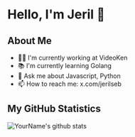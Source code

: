 # Hello, I'm Jeril 👋

## About Me
- 👨‍💻 I'm currently working at VideoKen
- 📚 I'm currently learning Golang
- 💬 Ask me about Javascript, Python
- 📫 How to reach me: x.com/jerilseb

## My GitHub Statistics

![YourName's github stats](https://github-readme-stats.vercel.app/api?username=jerilseb&show_icons=true&theme=radical)

